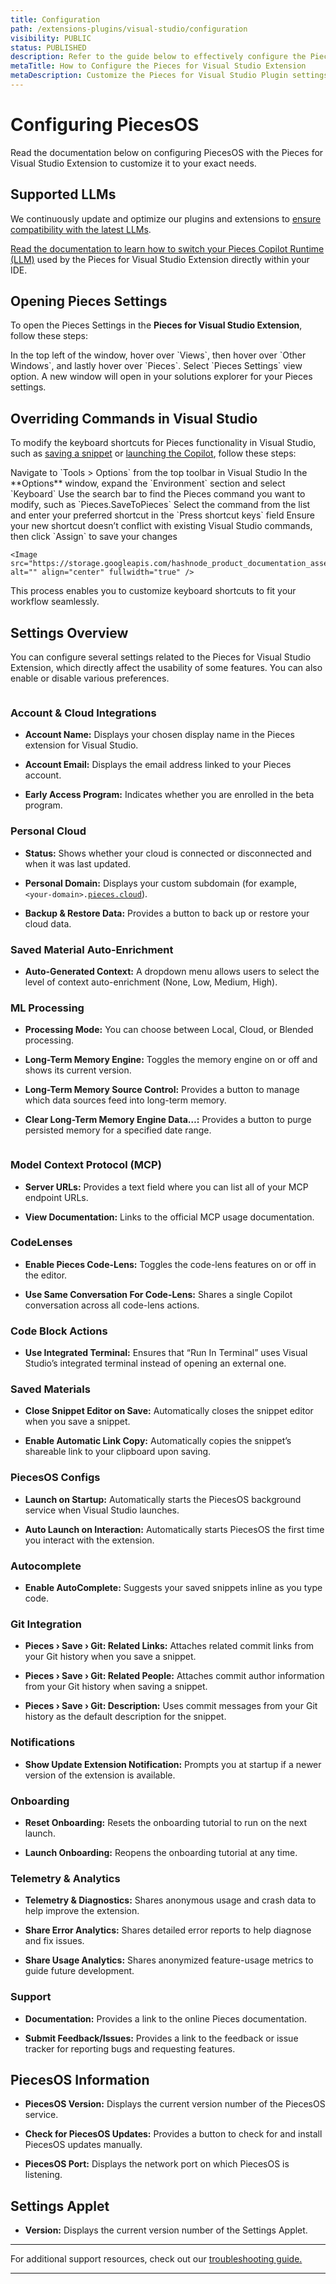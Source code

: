 ```yaml
---
title: Configuration
path: /extensions-plugins/visual-studio/configuration
visibility: PUBLIC
status: PUBLISHED
description: Refer to the guide below to effectively configure the Pieces for Visual Studio Extension to suit your workflow and personal preferences.
metaTitle: How to Configure the Pieces for Visual Studio Extension
metaDescription: Customize the Pieces for Visual Studio Plugin settings to enhance your development experience and workflow efficiency.
---
```


# Configuring PiecesOS

Read the documentation below on configuring PiecesOS with the Pieces for Visual Studio Extension to customize it to your exact needs.

## Supported LLMs

We continuously update and optimize our plugins and extensions to [ensure compatibility with the latest LLMs](/products/large-language-models).

[Read the documentation to learn how to switch your Pieces Copilot Runtime (LLM)](/products/extensions-plugins/visual-studio/copilot/llm-settings) used by the Pieces for Visual Studio Extension directly within your IDE.

## Opening Pieces Settings

To open the Pieces Settings in the **Pieces for Visual Studio Extension**, follow these steps:

<Steps>
  <Step title="Open the Views Dropdown">
    In the top left of the window, hover over `Views`, then hover over `Other Windows`, and lastly hover over `Pieces`.
  </Step>

  <Step title="Open and Adjust Settings">
    Select `Pieces Settings` view option. A new window will open in your solutions explorer for your Pieces settings.
  </Step>
</Steps>

<Image src="https://storage.googleapis.com/hashnode_product_documentation_assets/visual_studio_extension_assets/configuration/pieces_new_settings.png" alt="" align="center" fullwidth="true" />

## Overriding Commands in Visual Studio

To modify the keyboard shortcuts for Pieces functionality in Visual Studio, such as <a target="_blank" href="/products/extensions-plugins/visual-studio/drive/save-snippets">saving a snippet</a> or [launching the Copilot](/products/extensions-plugins/visual-studio/copilot/chat#accessing-copilot-chat-in-vs-code), follow these steps:

<Steps>
  <Step title="Open the Options Menu">
    Navigate to `Tools > Options` from the top toolbar in Visual Studio
  </Step>

  <Step title="Access Keyboard Settings">
    In the **Options** window, expand the `Environment` section and select `Keyboard`
  </Step>

  <Step title="Search for a Pieces Command">
    Use the search bar to find the Pieces command you want to modify, such as `Pieces.SaveToPieces`
  </Step>

  <Step title="Assign a New Shortcut">
    Select the command from the list and enter your preferred shortcut in the `Press shortcut keys` field
  </Step>

  <Step title="Save Your Shortcut">
    Ensure your new shortcut doesn’t conflict with existing Visual Studio commands, then click `Assign` to save your changes

    <Image src="https://storage.googleapis.com/hashnode_product_documentation_assets/visual_studio_extension_assets/commands/pieces_keybinds_visual_studio.png" alt="" align="center" fullwidth="true" />
  </Step>
</Steps>

This process enables you to customize keyboard shortcuts to fit your workflow seamlessly.

## Settings Overview

You can configure several settings related to the Pieces for Visual Studio Extension, which directly affect the usability of some features. You can also enable or disable various preferences.

<Image src="https://storage.googleapis.com/hashnode_product_documentation_assets/visual_studio_extension_assets/configuration/general_view.png" alt="" align="center" fullwidth="false" />

### Account & Cloud Integrations

* **Account Name:** Displays your chosen display name in the Pieces extension for Visual Studio.

* **Account Email:** Displays the email address linked to your Pieces account.

* **Early Access Program:** Indicates whether you are enrolled in the beta program.

### Personal Cloud

* **Status:** Shows whether your cloud is connected or disconnected and when it was last updated.

* **Personal Domain:** Displays your custom subdomain (for example, `<your-domain>.`[`pieces.cloud`](http://pieces.cloud)).

* **Backup & Restore Data:** Provides a button to back up or restore your cloud data.

### Saved Material Auto-Enrichment

* **Auto-Generated Context:** A dropdown menu allows users to select the level of context auto-enrichment (None, Low, Medium, High).

### ML Processing

* **Processing Mode:** You can choose between Local, Cloud, or Blended processing.

* **Long-Term Memory Engine:** Toggles the memory engine on or off and shows its current version.

* **Long-Term Memory Source Control:** Provides a button to manage which data sources feed into long-term memory.

* **Clear Long-Term Memory Engine Data…:** Provides a button to purge persisted memory for a specified date range.

<Image src="https://storage.googleapis.com/hashnode_product_documentation_assets/visual_studio_extension_assets/configuration/ml_blended.png" alt="" align="center" fullwidth="false" />

### Model Context Protocol (MCP)

* **Server URLs:** Provides a text field where you can list all of your MCP endpoint URLs.

* **View Documentation:** Links to the official MCP usage documentation.

### CodeLenses

* **Enable Pieces Code-Lens:** Toggles the code-lens features on or off in the editor.

* **Use Same Conversation For Code-Lens:** Shares a single Copilot conversation across all code-lens actions.

### Code Block Actions

* **Use Integrated Terminal:** Ensures that “Run In Terminal” uses Visual Studio’s integrated terminal instead of opening an external one.

### Saved Materials

* **Close Snippet Editor on Save:** Automatically closes the snippet editor when you save a snippet.

* **Enable Automatic Link Copy:** Automatically copies the snippet’s shareable link to your clipboard upon saving.

### PiecesOS Configs

* **Launch on Startup:** Automatically starts the PiecesOS background service when Visual Studio launches.

* **Auto Launch on Interaction:** Automatically starts PiecesOS the first time you interact with the extension.

### Autocomplete

* **Enable AutoComplete:** Suggests your saved snippets inline as you type code.

### Git Integration

* **Pieces › Save › Git: Related Links:** Attaches related commit links from your Git history when you save a snippet.

* **Pieces › Save › Git: Related People:** Attaches commit author information from your Git history when saving a snippet.

* **Pieces › Save › Git: Description:** Uses commit messages from your Git history as the default description for the snippet.

### Notifications

* **Show Update Extension Notification:** Prompts you at startup if a newer version of the extension is available.

### Onboarding

* **Reset Onboarding:** Resets the onboarding tutorial to run on the next launch.

* **Launch Onboarding:** Reopens the onboarding tutorial at any time.

### Telemetry & Analytics

* **Telemetry & Diagnostics:** Shares anonymous usage and crash data to help improve the extension.

* **Share Error Analytics:** Shares detailed error reports to help diagnose and fix issues.

* **Share Usage Analytics:** Shares anonymized feature-usage metrics to guide future development.

### Support

* **Documentation:** Provides a link to the online Pieces documentation.

* **Submit Feedback/Issues:** Provides a link to the feedback or issue tracker for reporting bugs and requesting features.

## PiecesOS Information

* **PiecesOS Version:** Displays the current version number of the PiecesOS service.

* **Check for PiecesOS Updates:** Provides a button to check for and install PiecesOS updates manually.

* **PiecesOS Port:** Displays the network port on which PiecesOS is listening.

## Settings Applet

* **Version:** Displays the current version number of the Settings Applet.

***

For additional support resources, check out our [troubleshooting guide.](/products/extensions-plugins/visual-studio/troubleshooting)

***